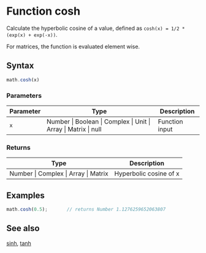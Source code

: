 # Function cosh

Calculate the hyperbolic cosine of a value,
defined as `cosh(x) = 1/2 * (exp(x) + exp(-x))`.

For matrices, the function is evaluated element wise.


## Syntax

```js
math.cosh(x)
```

### Parameters

Parameter | Type | Description
--------- | ---- | -----------
`x` | Number &#124; Boolean &#124; Complex &#124; Unit &#124; Array &#124; Matrix &#124; null | Function input

### Returns

Type | Description
---- | -----------
Number &#124; Complex &#124; Array &#124; Matrix | Hyperbolic cosine of x


## Examples

```js
math.cosh(0.5);       // returns Number 1.1276259652063807
```


## See also

[sinh](sinh.md),
[tanh](tanh.md)


<!-- Note: This file is automatically generated from source code comments. Changes made in this file will be overridden. -->
